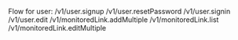 Flow for user:
/v1/user.signup
/v1/user.resetPassword
/v1/user.signin
/v1/user.edit
/v1/monitoredLink.addMultiple
/v1/monitoredLink.list
/v1/monitoredLink.editMultiple
